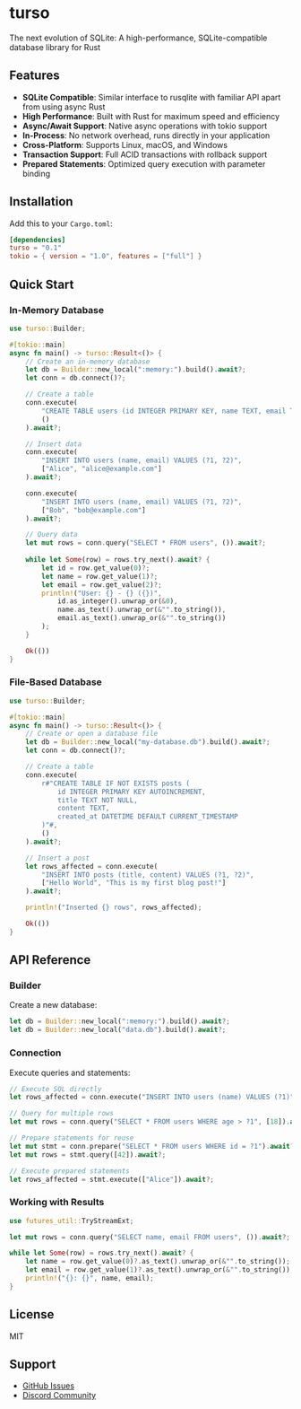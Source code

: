# turso

The next evolution of SQLite: A high-performance, SQLite-compatible database library for Rust

## Features

- **SQLite Compatible**: Similar interface to rusqlite with familiar API apart from using async Rust
- **High Performance**: Built with Rust for maximum speed and efficiency  
- **Async/Await Support**: Native async operations with tokio support
- **In-Process**: No network overhead, runs directly in your application
- **Cross-Platform**: Supports Linux, macOS, and Windows
- **Transaction Support**: Full ACID transactions with rollback support
- **Prepared Statements**: Optimized query execution with parameter binding

## Installation

Add this to your `Cargo.toml`:

```toml
[dependencies]
turso = "0.1"
tokio = { version = "1.0", features = ["full"] }
```

## Quick Start

### In-Memory Database

```rust
use turso::Builder;

#[tokio::main]
async fn main() -> turso::Result<()> {
    // Create an in-memory database
    let db = Builder::new_local(":memory:").build().await?;
    let conn = db.connect()?;

    // Create a table
    conn.execute(
        "CREATE TABLE users (id INTEGER PRIMARY KEY, name TEXT, email TEXT)",
        ()
    ).await?;

    // Insert data
    conn.execute(
        "INSERT INTO users (name, email) VALUES (?1, ?2)",
        ["Alice", "alice@example.com"]
    ).await?;

    conn.execute(
        "INSERT INTO users (name, email) VALUES (?1, ?2)", 
        ["Bob", "bob@example.com"]
    ).await?;

    // Query data
    let mut rows = conn.query("SELECT * FROM users", ()).await?;
    
    while let Some(row) = rows.try_next().await? {
        let id = row.get_value(0)?;
        let name = row.get_value(1)?;
        let email = row.get_value(2)?;
        println!("User: {} - {} ({})", 
            id.as_integer().unwrap_or(&0), 
            name.as_text().unwrap_or(&"".to_string()), 
            email.as_text().unwrap_or(&"".to_string())
        );
    }

    Ok(())
}
```

### File-Based Database

```rust
use turso::Builder;

#[tokio::main] 
async fn main() -> turso::Result<()> {
    // Create or open a database file
    let db = Builder::new_local("my-database.db").build().await?;
    let conn = db.connect()?;

    // Create a table
    conn.execute(
        r#"CREATE TABLE IF NOT EXISTS posts (
            id INTEGER PRIMARY KEY AUTOINCREMENT,
            title TEXT NOT NULL,
            content TEXT,
            created_at DATETIME DEFAULT CURRENT_TIMESTAMP
        )"#,
        ()
    ).await?;

    // Insert a post
    let rows_affected = conn.execute(
        "INSERT INTO posts (title, content) VALUES (?1, ?2)",
        ["Hello World", "This is my first blog post!"]
    ).await?;

    println!("Inserted {} rows", rows_affected);

    Ok(())
}
```

## API Reference

### Builder

Create a new database:

```rust
let db = Builder::new_local(":memory:").build().await?;
let db = Builder::new_local("data.db").build().await?;
```

### Connection

Execute queries and statements:

```rust
// Execute SQL directly
let rows_affected = conn.execute("INSERT INTO users (name) VALUES (?1)", ["Alice"]).await?;

// Query for multiple rows
let mut rows = conn.query("SELECT * FROM users WHERE age > ?1", [18]).await?;

// Prepare statements for reuse
let mut stmt = conn.prepare("SELECT * FROM users WHERE id = ?1").await?;
let mut rows = stmt.query([42]).await?;

// Execute prepared statements
let rows_affected = stmt.execute(["Alice"]).await?;
```

### Working with Results

```rust
use futures_util::TryStreamExt;

let mut rows = conn.query("SELECT name, email FROM users", ()).await?;

while let Some(row) = rows.try_next().await? {
    let name = row.get_value(0)?.as_text().unwrap_or(&"".to_string());
    let email = row.get_value(1)?.as_text().unwrap_or(&"".to_string());
    println!("{}: {}", name, email);
}
```

## License

MIT

## Support

- [GitHub Issues](https://github.com/tursodatabase/turso/issues)
- [Discord Community](https://discord.gg/turso)
